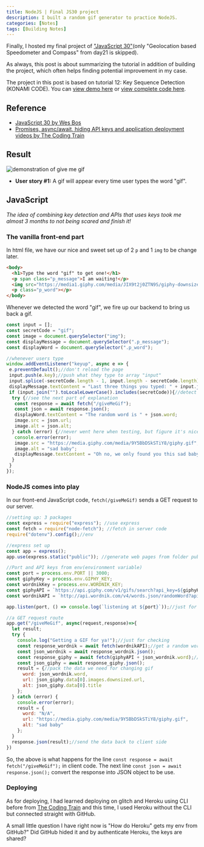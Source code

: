 ```yaml
---
title: NodeJS | Final JS30 project
description: I built a random gif generator to practice NodeJS.
categories: [Notes] 
tags: [Building Notes]
---
```


Finally, I hosted my final project of ["JavaScript 30"](https://javascript30.com/)(only "Geolocation based Speedometer and Compass" from day21 is skipped).

As always, this post is about summarizing the tutorial in addition of building the project, which often helps finding potential improvement in my case.

The project in this post is based on tutorial 12: Key Sequence Detection (KONAMI CODE). You can [view demo here](https://give-me-gif.herokuapp.com/) or [view complete code here](https://github.com/ming-yong/JS30-12-give-me-gif).

## Reference

- [JavaScript 30 by Wes Bos](https://javascript30.com/)
- [Promises, async/await, hiding API keys and application deployment videos by The Coding Train](https://www.youtube.com/channel/UCvjgXvBlbQiydffZU7m1_aw)

## Result

![demonstration of give me gif]({{site.baseurl}}/assets/images/giveMeGif.gif)

- **User story #1:** A gif will appear every time user types the word "gif".

## JavaScript

_The idea of combining key detection and APIs that uses keys took me almost 3 months to not being scared and finish it!_

### The vanilla front-end part

In html file, we have our nice and sweet set up of 2 `p` and 1 `img` to be change later.

```html
<body>
  <h1>Type the word "gif" to get one!</h1>
  <p span class="p_message">I am waiting!</p>
  <img src="https://media1.giphy.com/media/JIX9t2j0ZTN9S/giphy-downsized.gif?cid=2fc9222f4622a9d206dbb76b2b7b3fabddaef081c736bbc2&rid=giphy-downsized.gif" alt="funny cat GIF" />
  <p class="p_word"></p>
</body>
```

Whenever we detected the word "gif", we fire up our backend to bring us back a gif.

```js
const input = [];
const secretCode = "gif";
const image = document.querySelector("img");
const displayMessage = document.querySelector(".p_message");
const displayWord = document.querySelector(".p_word");

//whenever users type
window.addEventListener("keyup", async e => {
 e.preventDefault();//don't reload the page
 input.push(e.key);//push what they type to array "input"
 input.splice(-secretCode.length - 1, input.length - secretCode.length);//make sure "input" only contains 3 words
 displayMessage.textContent = "Last three things you typed: " + input.join("");//show the user what they type
 if (input.join("").toLocaleLowerCase().includes(secretCode)){//detect if input includes the secret code "gif"
  try {//see the next part of explanation
   const response = await fetch("/giveMeGif");
   const json = await response.json();
   displayWord.textContent = "The random word is " + json.word;
   image.src = json.url;
   image.alt = json.alt;
  } catch (error) {//never went here when testing, but figure it's nice to keep my error handling
   console.error(error);
   image.src = "https://media.giphy.com/media/9Y5BbDSkSTiY8/giphy.gif";
   image.alt = "sad baby";
   displayMessage.textContent = "Oh no, we only found you this sad baby";
  }  
 }
});
```

### NodeJS comes into play

In our front-end JavaScript code, `fetch(/giveMeGif)` sends a GET request to our server.

```js
//setting up: 3 packages
const express = require("express"); //use express
const fetch = require("node-fetch"); //fetch in server code
require("dotenv").config();//env

//express set up
const app = express();
app.use(express.static("public")); //generate web pages from folder public

//Port and API keys from env(environment variable)
const port = process.env.PORT || 3000;
const giphyKey = process.env.GIPHY_KEY;
const wordnikKey = process.env.WORDNIK_KEY;
const giphyAPI = `https://api.giphy.com/v1/gifs/search?api_key=${giphyKey}`;
const wordnikAPI = `http://api.wordnik.com/v4/words.json/randomWord?api_key=${wordnikKey}`;

app.listen(port, () => console.log(`listening at ${port}`));//just for checking

//a GET request route
app.get("/giveMeGif", async(request,response)=>{
  let result;
  try {
    console.log("Getting a GIF for ya!");//just for checking
    const response_wordnik = await fetch(wordnikAPI);//get a random word
    const json_wordnik = await response_wordnik.json();
    const response_giphy = await fetch(giphyAPI + json_wordnik.word);//get a gif, searched by the word we get
    const json_giphy = await response_giphy.json();
    result = {//pack the data we need for changing gif
      word: json_wordnik.word,
      url: json_giphy.data[0].images.downsized.url,
      alt: json_giphy.data[0].title
    };
  } catch (error) {
    console.error(error);
    result = {
      word: "N/A",
      url: "https://media.giphy.com/media/9Y5BbDSkSTiY8/giphy.gif",
      alt: "sad baby"
    };
  }
  response.json(result);//send the data back to client side
})
  ```

So, the above is what happens for the line `const response = await fetch("/giveMeGif");` in client code. The next line
`const json = await response.json();` convert the response into JSON object to be use.

### Deploying

As for deploying, I had learned deploying on glitch and Heroku using CLI before from [The Coding Train](https://www.youtube.com/watch?v=Rz886HkV1j4) and this time, I used Heroku without the CLI but connected straight with GitHub.

A small little question I have right now is "How do Heroku" gets my env from GitHub?" Did GitHub hided it and by authenticate Heroku, the keys are shared?
